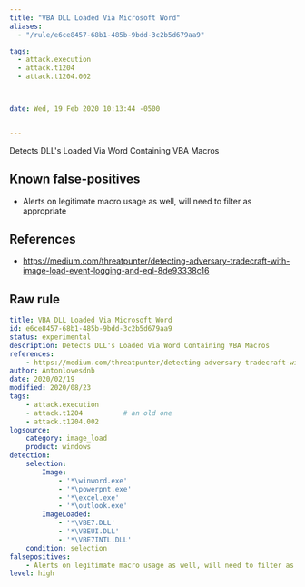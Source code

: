 ```yaml
---
title: "VBA DLL Loaded Via Microsoft Word"
aliases:
  - "/rule/e6ce8457-68b1-485b-9bdd-3c2b5d679aa9"

tags:
  - attack.execution
  - attack.t1204
  - attack.t1204.002



date: Wed, 19 Feb 2020 10:13:44 -0500


---
```


Detects DLL's Loaded Via Word Containing VBA Macros

<!--more-->


## Known false-positives

* Alerts on legitimate macro usage as well, will need to filter as appropriate



## References

* https://medium.com/threatpunter/detecting-adversary-tradecraft-with-image-load-event-logging-and-eql-8de93338c16


## Raw rule
```yaml
title: VBA DLL Loaded Via Microsoft Word
id: e6ce8457-68b1-485b-9bdd-3c2b5d679aa9
status: experimental
description: Detects DLL's Loaded Via Word Containing VBA Macros
references:
    - https://medium.com/threatpunter/detecting-adversary-tradecraft-with-image-load-event-logging-and-eql-8de93338c16
author: Antonlovesdnb
date: 2020/02/19
modified: 2020/08/23
tags:
    - attack.execution
    - attack.t1204          # an old one
    - attack.t1204.002
logsource:
    category: image_load
    product: windows
detection:
    selection:
        Image:
            - '*\winword.exe'
            - '*\powerpnt.exe'
            - '*\excel.exe'
            - '*\outlook.exe'
        ImageLoaded:
            - '*\VBE7.DLL'
            - '*\VBEUI.DLL'
            - '*\VBE7INTL.DLL'
    condition: selection
falsepositives:
    - Alerts on legitimate macro usage as well, will need to filter as appropriate
level: high

```
